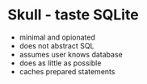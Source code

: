 
# Skull - taste SQLite

- minimal and opionated
- does not abstract SQL
- assumes user knows database
- does as little as possible
- caches prepared statements
